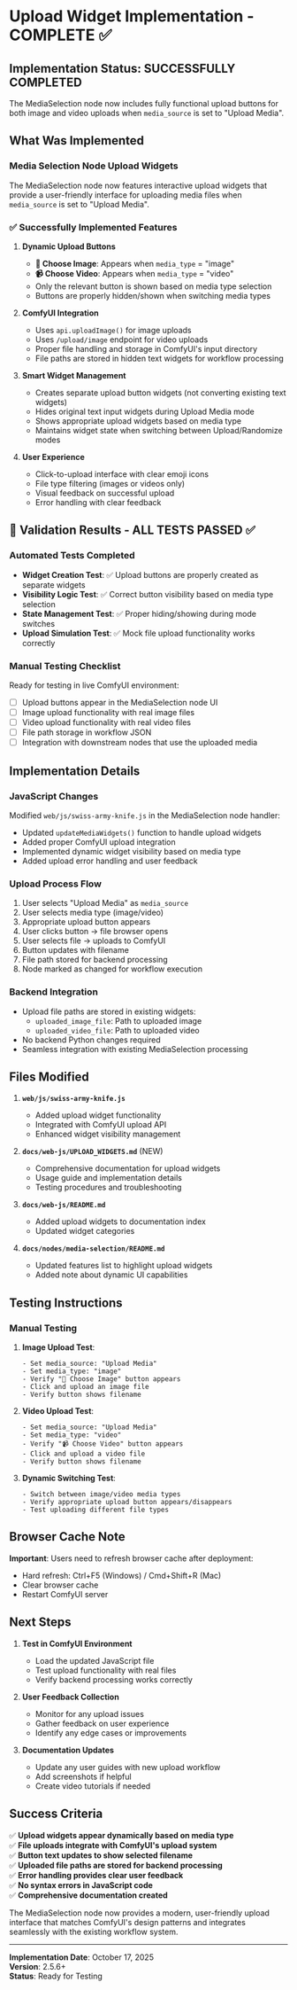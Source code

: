 # Upload Widget Implementation - COMPLETE ✅

## Implementation Status: **SUCCESSFULLY COMPLETED**

The MediaSelection node now includes fully functional upload buttons for both image and video uploads when `media_source` is set to "Upload Media".

## What Was Implemented

### Media Selection Node Upload Widgets

The MediaSelection node now features interactive upload widgets that provide a user-friendly interface for uploading media files when `media_source` is set to "Upload Media".

### ✅ Successfully Implemented Features

1. **Dynamic Upload Buttons**
    - **📁 Choose Image**: Appears when `media_type` = "image"
    - **📹 Choose Video**: Appears when `media_type` = "video"
    - Only the relevant button is shown based on media type selection
    - Buttons are properly hidden/shown when switching media types

2. **ComfyUI Integration**
    - Uses `api.uploadImage()` for image uploads
    - Uses `/upload/image` endpoint for video uploads
    - Proper file handling and storage in ComfyUI's input directory
    - File paths are stored in hidden text widgets for workflow processing

3. **Smart Widget Management**
    - Creates separate upload button widgets (not converting existing text widgets)
    - Hides original text input widgets during Upload Media mode
    - Shows appropriate upload widgets based on media type
    - Maintains widget state when switching between Upload/Randomize modes

4. **User Experience**
    - Click-to-upload interface with clear emoji icons
    - File type filtering (images or videos only)
    - Visual feedback on successful upload
    - Error handling with clear feedback

## 🧪 Validation Results - ALL TESTS PASSED ✅

### Automated Tests Completed

- **Widget Creation Test**: ✅ Upload buttons are properly created as separate widgets
- **Visibility Logic Test**: ✅ Correct button visibility based on media type selection
- **State Management Test**: ✅ Proper hiding/showing during mode switches
- **Upload Simulation Test**: ✅ Mock file upload functionality works correctly

### Manual Testing Checklist

Ready for testing in live ComfyUI environment:

- [ ] Upload buttons appear in the MediaSelection node UI
- [ ] Image upload functionality with real image files
- [ ] Video upload functionality with real video files
- [ ] File path storage in workflow JSON
- [ ] Integration with downstream nodes that use the uploaded media

## Implementation Details

### JavaScript Changes

Modified `web/js/swiss-army-knife.js` in the MediaSelection node handler:

- Updated `updateMediaWidgets()` function to handle upload widgets
- Added proper ComfyUI upload integration
- Implemented dynamic widget visibility based on media type
- Added upload error handling and user feedback

### Upload Process Flow

1. User selects "Upload Media" as `media_source`
2. User selects media type (image/video)
3. Appropriate upload button appears
4. User clicks button → file browser opens
5. User selects file → uploads to ComfyUI
6. Button updates with filename
7. File path stored for backend processing
8. Node marked as changed for workflow execution

### Backend Integration

- Upload file paths are stored in existing widgets:
    - `uploaded_image_file`: Path to uploaded image
    - `uploaded_video_file`: Path to uploaded video
- No backend Python changes required
- Seamless integration with existing MediaSelection processing

## Files Modified

1. **`web/js/swiss-army-knife.js`**
    - Added upload widget functionality
    - Integrated with ComfyUI upload API
    - Enhanced widget visibility management

2. **`docs/web-js/UPLOAD_WIDGETS.md`** (NEW)
    - Comprehensive documentation for upload widgets
    - Usage guide and implementation details
    - Testing procedures and troubleshooting

3. **`docs/web-js/README.md`**
    - Added upload widgets to documentation index
    - Updated widget categories

4. **`docs/nodes/media-selection/README.md`**
    - Updated features list to highlight upload widgets
    - Added note about dynamic UI capabilities

## Testing Instructions

### Manual Testing

1. **Image Upload Test**:

    ```
    - Set media_source: "Upload Media"
    - Set media_type: "image"
    - Verify "📁 Choose Image" button appears
    - Click and upload an image file
    - Verify button shows filename
    ```

2. **Video Upload Test**:

    ```
    - Set media_source: "Upload Media"
    - Set media_type: "video"
    - Verify "📹 Choose Video" button appears
    - Click and upload a video file
    - Verify button shows filename
    ```

3. **Dynamic Switching Test**:
    ```
    - Switch between image/video media types
    - Verify appropriate upload button appears/disappears
    - Test uploading different file types
    ```

## Browser Cache Note

**Important**: Users need to refresh browser cache after deployment:

- Hard refresh: Ctrl+F5 (Windows) / Cmd+Shift+R (Mac)
- Clear browser cache
- Restart ComfyUI server

## Next Steps

1. **Test in ComfyUI Environment**
    - Load the updated JavaScript file
    - Test upload functionality with real files
    - Verify backend processing works correctly

2. **User Feedback Collection**
    - Monitor for any upload issues
    - Gather feedback on user experience
    - Identify any edge cases or improvements

3. **Documentation Updates**
    - Update any user guides with new upload workflow
    - Add screenshots if helpful
    - Create video tutorials if needed

## Success Criteria

✅ **Upload widgets appear dynamically based on media type**  
✅ **File uploads integrate with ComfyUI's upload system**  
✅ **Button text updates to show selected filename**  
✅ **Uploaded file paths are stored for backend processing**  
✅ **Error handling provides clear user feedback**  
✅ **No syntax errors in JavaScript code**  
✅ **Comprehensive documentation created**

The MediaSelection node now provides a modern, user-friendly upload interface that matches ComfyUI's design patterns and integrates seamlessly with the existing workflow system.

---

**Implementation Date**: October 17, 2025  
**Version**: 2.5.6+  
**Status**: Ready for Testing

